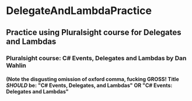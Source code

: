 # DelegateAndLambdaPractice

## Practice using Pluralsight course for Delegates and Lambdas

### Pluralsight course: C# Events, Delegates and Lambdas by Dan Wahlin
#### (Note the disgusting omission of oxford comma, fucking GROSS! Title *SHOULD* be: "C# Events, Delegates, and Lambdas" OR "C# Events: Delegates and Lambdas"
